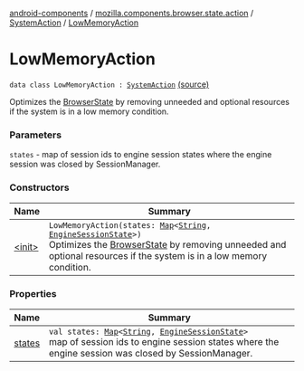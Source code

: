 [android-components](../../../index.md) / [mozilla.components.browser.state.action](../../index.md) / [SystemAction](../index.md) / [LowMemoryAction](./index.md)

# LowMemoryAction

`data class LowMemoryAction : `[`SystemAction`](../index.md) [(source)](https://github.com/mozilla-mobile/android-components/blob/master/components/browser/state/src/main/java/mozilla/components/browser/state/action/BrowserAction.kt#L51)

Optimizes the [BrowserState](../../../mozilla.components.browser.state.state/-browser-state/index.md) by removing unneeded and optional
resources if the system is in a low memory condition.

### Parameters

`states` - map of session ids to engine session states where the engine session was closed
by SessionManager.

### Constructors

| Name | Summary |
|---|---|
| [&lt;init&gt;](-init-.md) | `LowMemoryAction(states: `[`Map`](https://kotlinlang.org/api/latest/jvm/stdlib/kotlin.collections/-map/index.html)`<`[`String`](https://kotlinlang.org/api/latest/jvm/stdlib/kotlin/-string/index.html)`, `[`EngineSessionState`](../../../mozilla.components.concept.engine/-engine-session-state/index.md)`>)`<br>Optimizes the [BrowserState](../../../mozilla.components.browser.state.state/-browser-state/index.md) by removing unneeded and optional resources if the system is in a low memory condition. |

### Properties

| Name | Summary |
|---|---|
| [states](states.md) | `val states: `[`Map`](https://kotlinlang.org/api/latest/jvm/stdlib/kotlin.collections/-map/index.html)`<`[`String`](https://kotlinlang.org/api/latest/jvm/stdlib/kotlin/-string/index.html)`, `[`EngineSessionState`](../../../mozilla.components.concept.engine/-engine-session-state/index.md)`>`<br>map of session ids to engine session states where the engine session was closed by SessionManager. |
